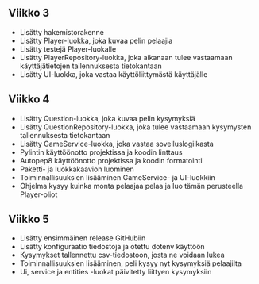 ## Viikko 3

- Lisätty hakemistorakenne
- Lisätty Player-luokka, joka kuvaa pelin pelaajia
- Lisätty testejä Player-luokalle
- Lisätty PlayerRepository-luokka, joka aikanaan tulee vastaamaan käyttäjätietojen tallennuksesta tietokantaan
- Lisätty UI-luokka, joka vastaa käyttöliittymästä käyttäjälle

## Viikko 4
- Lisätty Question-luokka, joka kuvaa pelin kysymyksiä
- Lisätty QuestionRepository-luokka, joka tulee vastaamaan kysymysten tallennuksesta tietokantaan
- Lisätty GameService-luokka, joka vastaa sovelluslogiikasta
- Pylintin käyttöönotto projektissa ja koodin linttaus
- Autopep8 käyttöönotto projektissa ja koodin formatointi
- Paketti- ja luokkakaavion luominen
- Toiminnallisuuksien lisääminen GameService- ja UI-luokkiin
- Ohjelma kysyy kuinka monta pelaajaa pelaa ja luo tämän perusteella Player-oliot

## Viikko 5
- Lisätty ensimmäinen release GitHubiin
- Lisätty konfiguraatio tiedostoja ja otettu dotenv käyttöön
- Kysymykset tallennettu csv-tiedostoon, josta ne voidaan lukea
- Toiminnallisuuksien lisääminen, peli kysyy nyt kysymyksiä pelaajilta
- Ui, service ja entities -luokat päivitetty liittyen kysymyksiin
